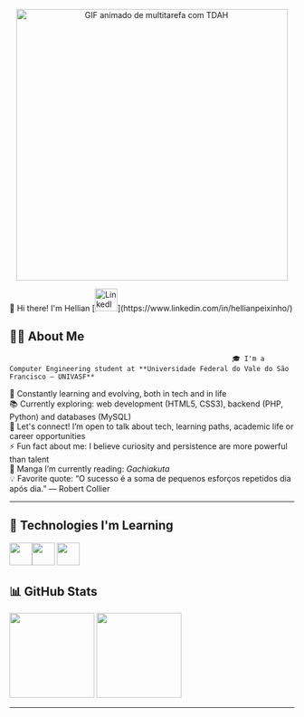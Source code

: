 <p align="center">
  <img src="https://raw.githubusercontent.com/HellianP/HellianP/refs/heads/main/Helliantdah.gif" width="480" alt="GIF animado de multitarefa com TDAH">
</p>
👋 Hi there! I'm Hellian
[<img src="https://cdn.jsdelivr.net/gh/devicons/devicon@latest/icons/linkedin/linkedin-original.svg" width="40" height="40" alt="LinkedIn" />](https://www.linkedin.com/in/hellianpeixinho/)

## 🧑‍💻 About Me

                                                           🎓 I'm a Computer Engineering student at **Universidade Federal do Vale do São Francisco – UNIVASF**  
📘 Constantly learning and evolving, both in tech and in life  
📚 Currently exploring: web development (HTML5, CSS3), backend (PHP, Python) and databases (MySQL)  
💬 Let's connect! I’m open to talk about tech, learning paths, academic life or career opportunities  
⚡ Fun fact about me: I believe curiosity and persistence are more powerful than talent  
📖 Manga I’m currently reading: *Gachiakuta*  
💡 Favorite quote: “O sucesso é a soma de pequenos esforços repetidos dia após dia.” — Robert Collier


---

## 🚀 Technologies I'm Learning

<img src="https://cdn.jsdelivr.net/gh/devicons/devicon/icons/html5/html5-original-wordmark.svg" width="40" height="40"/><img src="https://cdn.jsdelivr.net/gh/devicons/devicon/icons/css3/css3-original-wordmark.svg" width="40" height="40"/> <img src=https://user-images.githubusercontent.com/74038190/212257472-08e52665-c503-4bd9-aa20-f5a4dae769b5.gif width="40" height="40"/>

## 📊 GitHub Stats

<div>
  <img height="150em" loading="lazy" src="https://github-readme-stats.vercel.app/api/top-langs/?username=HellianP&layout=compact&langs_count=7&theme=dracula"/>
  <img height="150em" loading="lazy" src="https://github-readme-stats.vercel.app/api?username=HellianP&show_icons=true&theme=dracula&include_all_commits=true&count_private=true"/>
</div>

---



